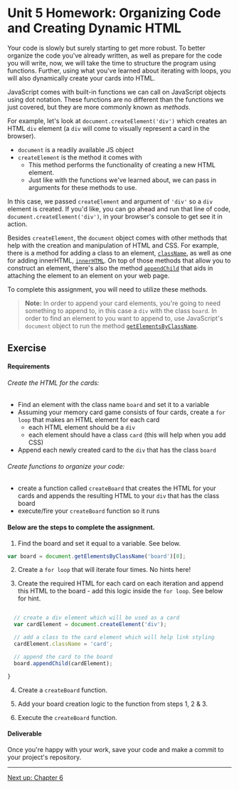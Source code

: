 # Unit 5 Homework: Organizing Code and Creating Dynamic HTML

Your code is slowly but surely starting to get more robust. To better organize the code you've already written, as well as prepare for the code you will write, now, we will take the time to structure the program using functions. Further, using what you've learned about iterating with loops, you will also dynamically create your cards into HTML.

JavaScript comes with built-in functions we can call on JavaScript objects using dot notation. These functions are no different than the functions we just covered, but they are more commonly known as _methods_.

For example, let's look at `document.createElement('div')` which creates an HTML `div` element (a `div` will come to visually represent a card in the browser).

- `document` is a readily available JS object
- `createElement` is the method it comes with
  - This method performs the functionality of creating a new HTML element.
  - Just like with the functions we've learned about, we can pass in arguments for these methods to use.

In this case, we passed `createElement` and argument of `'div'` so a `div` element is created. If you'd like, you can go ahead and run that line of code, `document.createElement('div')`, in your browser's console to get see it in action.

Besides `createElement`, the `document` object comes with other methods that help with the creation and manipulation of HTML and CSS. For example, there is a method for adding a class to an element, [`className`](https://developer.mozilla.org/en-US/docs/Web/API/Element/className), as well as one for adding innerHTML, [`innerHTML`](https://developer.mozilla.org/en-US/docs/Web/API/Element/innerHTML). On top of those methods that allow you to construct an element, there's also the method [`appendChild`](https://developer.mozilla.org/en-US/docs/Web/API/Node/appendChild) that aids in attaching the element to an element on your web page.

To complete this assignment, you will need to utilize these methods.

>**Note:** In order to append your card elements, you're going to need something to append to, in this case a `div` with the class `board`. In order to find an element to you want to append to, use JavaScript's `document` object to run the method [`getElementsByClassName`](http://www.w3schools.com/jsref/met_document_getelementsbyclassname.asp).

## Exercise

#### Requirements

###### Create the HTML for the cards:

- Find an element with the class name `board` and set it to a variable
- Assuming your memory card game consists of four cards, create a `for loop` that makes an HTML element for each card
  - each HTML element should be a `div`
  - each element should have a class `card` (this will help when you add CSS)
- Append each newly created card to the `div` that has the class `board`

###### Create functions to organize your code:

- create a function called `createBoard` that creates the HTML for your cards and appends the resulting HTML to your `div` that has the class board
- execute/fire your `createBoard` function so it runs

#### Below are the steps to complete the assignment.

1) Find the board and set it equal to a variable. See below.

```js
var board = document.getElementsByClassName('board')[0];
```

2) Create a `for loop` that will iterate four times. No hints here!


3) Create the required HTML for each card on each iteration and append this HTML to the board - add this logic inside the `for loop`. See below for hint.

```js

  // create a div element which will be used as a card
  var cardElement = document.createElement('div');

  // add a class to the card element which will help link styling
  cardElement.className = 'card';

  // append the card to the board
  board.appendChild(cardElement);

}
```

4) Create a `createBoard` function.

5) Add your board creation logic to the function from steps 1, 2 & 3.

6) Execute the `createBoard` function.

#### Deliverable

Once you're happy with your work, save your code and make a commit to your project's repository.

---
[Next up: Chapter 6](../05_chapter/intro.md)

